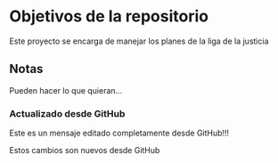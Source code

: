 # Objetivos de la repositorio
Este proyecto se encarga de manejar los planes de la liga de la justicia

## Notas
Pueden hacer lo que quieran...

### Actualizado desde GitHub
Este es un mensaje editado completamente desde GitHub!!!

Estos cambios son nuevos desde GitHub
